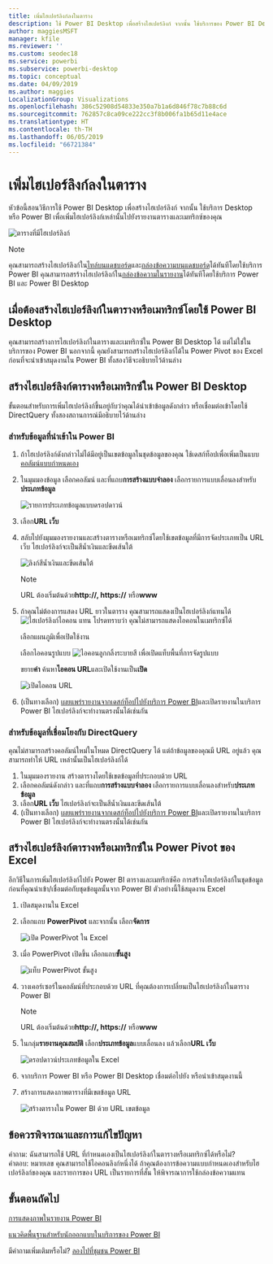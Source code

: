 ```yaml
---
title: เพิ่มไฮเปอร์ลิงก์ลงในตาราง
description: ใช้ Power BI Desktop เพื่อสร้างไฮเปอร์ลิงก์ จากนั้น ใช้บริการของ Power BI Desktop หรือ Power BI เพื่อเพิ่มไฮเปอร์ลิงก์เหล่านั้นไปยังรายงานตารางและเมทริกซ์ของคุณ
author: maggiesMSFT
manager: kfile
ms.reviewer: ''
ms.custom: seodec18
ms.service: powerbi
ms.subservice: powerbi-desktop
ms.topic: conceptual
ms.date: 04/09/2019
ms.author: maggies
LocalizationGroup: Visualizations
ms.openlocfilehash: 386c52908d54833e350a7b1a6d846f78c7b88c6d
ms.sourcegitcommit: 762857c8ca09ce222cc3f8b006fa1b65d11e4ace
ms.translationtype: HT
ms.contentlocale: th-TH
ms.lasthandoff: 06/05/2019
ms.locfileid: "66721384"
---
```

# <a name="add-hyperlinks-to-a-table"></a>เพิ่มไฮเปอร์ลิงก์ลงในตาราง
หัวข้อนี้สอนวิธีการใช้ Power BI Desktop เพื่อสร้างไฮเปอร์ลิงก์ จากนั้น ใช้บริการ Desktop หรือ Power BI เพื่อเพิ่มไฮเปอร์ลิงก์เหล่านั้นไปยังรายงานตารางและเมทริกซ์ของคุณ 

![ตารางที่มีไฮเปอร์ลิงก์](media/power-bi-hyperlinks-in-tables/hyperlinkedtable.png)

> [!NOTE]
> คุณสามารถสร้างไฮเปอร์ลิงก์ใน[ไทล์บนแดชบอร์ด](service-dashboard-edit-tile.md)และ[กล่องข้อความบนแดชบอร์ด](service-dashboard-add-widget.md)ได้ทันทีโดยใช้บริการ Power BI คุณสามารถสรร้างไฮเปอร์ลิงก์ใน[กล่องข้อความในรายงาน](service-add-hyperlink-to-text-box.md)ได้ทันทีโดยใช้บริการ Power BI และ Power BI Desktop
> 

## <a name="to-create-a-hyperlink-in-a-table-or-matrix-using-power-bi-desktop"></a>เมื่อต้องสร้างไฮเปอร์ลิงก์ในตารางหรือเมทริกซ์โดยใช้ Power BI Desktop
คุณสามารถสร้างการไฮเปอร์ลิงก์ในตารางและเมทริกซ์ใน Power BI Desktop ได้ แต่ไม่ใช่ในบริการของ Power BI นอกจากนี้ คุณยังสามารถสร้างไฮเปอร์ลิงก์ได้ใน Power Pivot ของ Excel ก่อนที่จะนำเข้าสมุดงานใน Power BI ทั้งสองวิธีจะอธิบายไว้ด้านล่าง

## <a name="create-a-table-or-matrix-hyperlink-in-power-bi-desktop"></a>สร้างไฮเปอร์ลิงก์ตารางหรือเมทริกซ์ใน Power BI Desktop
ขั้นตอนสำหรับการเพิ่มไฮเปอร์ลิงก์ขึ้นอยู่กับว่าคุณได้นำเข้าข้อมูลดังกล่าว หรือเชื่อมต่อเข้าโดยใช้ DirectQuery ทั้งสองสถานการณ์มีอธิบายไว้ด้านล่าง

### <a name="for-data-imported-into-power-bi"></a>สำหรับข้อมูลที่นำเข้าใน Power BI
1. ถ้าไฮเปอร์ลิงก์ดังกล่าวไม่ได้มีอยู่เป็นเขตข้อมูลในชุดข้อมูลของคุณ ใช้เดสก์ท็อปเพื่อเพิ่มเป็นแบบ[คอลัมน์แบบกำหนดเอง](desktop-common-query-tasks.md)
2. ในมุมมองข้อมูล เลือกคอลัมน์ และที่แถบ**การสร้างแบบจำลอง** เลือกรายการแบบเลื่อนลงสำหรับ**ประเภทข้อมูล**
   
    ![รายการประเภทข้อมูลแบบดรอปดาวน์](media/power-bi-hyperlinks-in-tables/pbi_data_category.png)
3. เลือก**URL เว็บ**
4. สลับไปยังมุมมองรายงานและสร้างตารางหรือเมทริกซ์โดยใช้เขตข้อมูลที่มีการจัดประเภทเป็น URL เว็บ ไฮเปอร์ลิงก์จะเป็นสีน้ำเงินและขีดเส้นใต้

    ![ลิงก์สีน้ำเงินและขีดเส้นใต้](media/power-bi-hyperlinks-in-tables/power-bi-table-with-hyperlinks2.png)

    > [!NOTE]
    > URL ต้องเริ่มต้นด้วย**http://, https://** หรือ**www**
    >
   
1. ถ้าคุณไม่ต้องการแสดง URL ยาวในตาราง คุณสามารถแสดงเป็นไฮเปอร์ลิงก์แทนได้  ![ไฮเปอร์ลิงก์ไอคอน](media/power-bi-hyperlinks-in-tables/power-bi-hyperlink-icon.png) แทน โปรดทราบว่า คุณไม่สามารถแสดงไอคอนในเมทริกซ์ได้
   
    เลือกแผนภูมิเพื่อเปิดใช้งาน

    เลือกไอคอนรูปแบบ ![ไอคอนลูกกลิ้งระบายสี](media/power-bi-hyperlinks-in-tables/power-bi-paintroller.png) เพื่อเปิดแท็บพื้นที่การจัดรูปแบบ

    ขยาย**ค่า** ค้นหา**ไอคอน URL**และเปิดใช้งานเป็น**เปิด**

    ![เปิดไอคอน URL](media/power-bi-hyperlinks-in-tables/power-bi-url-icon-on.png)

1. (เป็นทางเลือก) [เผยแพร่รายงานจากเดสก์ท็อปไปยังบริการ Power BI](guided-learning/publishingandsharing.yml?tutorial-step=2)และเปิดรายงานในบริการ Power BI ไฮเปอร์ลิงก์จะทำงานตรงนั้นได้เช่นกัน

### <a name="for-data-connected-with-directquery"></a>สำหรับข้อมูลที่เชื่อมโยงกับ DirectQuery
คุณไม่สามารถสร้างคอลัมน์ใหม่ในโหมด DirectQuery ได้  แต่ถ้าข้อมูลของคุณมี URL อยู่แล้ว คุณสามารถทำให้ URL เหล่านั้นเป็นไฮเปอร์ลิงก์ได้

1. ในมุมมองรายงาน สร้างตารางโดยใช้เขตข้อมูลที่ประกอบด้วย URL
2. เลือกคอลัมน์ดังกล่าว และที่แถบ**การสร้างแบบจำลอง** เลือกรายการแบบเลื่อนลงสำหรับ**ประเภทข้อมูล**
3. เลือก**URL เว็บ** ไฮเปอร์ลิงก์จะเป็นสีน้ำเงินและขีดเส้นใต้
4. (เป็นทางเลือก) [เผยแพร่รายงานจากเดสก์ท็อปไปยังบริการ Power BI](guided-learning/publishingandsharing.yml?tutorial-step=2)และเปิดรายงานในบริการ Power BI ไฮเปอร์ลิงก์จะทำงานตรงนั้นได้เช่นกัน

## <a name="create-a-table-or-matrix-hyperlink-in-excel-power-pivot"></a>สร้างไฮเปอร์ลิงก์ตารางหรือเมทริกซ์ใน Power Pivot ของ Excel
อีกวิธีในการเพิ่มไฮเปอร์ลิงก์ไปยัง Power BI ตารางและเมทริกซ์คือ การสร้างไฮเปอร์ลิงก์ในชุดข้อมูลก่อนที่คุณนำเข้า/เชื่อมต่อกับชุดข้อมูลนั้นจาก Power BI ตัวอย่างนี้ใช้สมุดงาน Excel

1. เปิดสมุดงานใน Excel
2. เลือกแถบ **PowerPivot** และจากนั้น เลือก**จัดการ**
   
   ![เปิด PowerPivot ใน Excel](media/power-bi-hyperlinks-in-tables/createhyperlinkinpowerpivot2.png)
1. เมื่อ PowerPivot เปิดขึ้น เลือกแถบ**ขั้นสูง**
   
   ![แท็บ PowerPivot ขั้นสูง](media/power-bi-hyperlinks-in-tables/createhyperlinkinpowerpivot3.png)
4. วางเคอร์เซอร์ในคอลัมน์ที่ประกอบด้วย URL ที่คุณต้องการเปลี่ยนเป็นไฮเปอร์ลิงก์ในตาราง Power BI
   
   > [!NOTE]
   > URL ต้องเริ่มต้นด้วย**http://, https://** หรือ**www**
   > 
5. ในกลุ่ม**รายงานคุณสมบัติ** เลือก**ประเภทข้อมูล**แบบเลื่อนลง แล้วเลือก**URL เว็บ** 
   
   ![ดรอปดาวน์ประเภทข้อมูลใน Excel](media/power-bi-hyperlinks-in-tables/createhyperlinksnew.png)

6. จากบริการ Power BI หรือ Power BI Desktop เชื่อมต่อไปยัง หรือนำเข้าสมุดงานนี้
7. สร้างการแสดงภาพตารางที่มีเขตข้อมูล URL
   
   ![สร้างตารางใน Power BI ด้วย URL เขตข้อมูล](media/power-bi-hyperlinks-in-tables/hyperlinksintables.gif)

## <a name="considerations-and-troubleshooting"></a>ข้อควรพิจารณาและการแก้ไขปัญหา
คำถาม: ฉันสามารถใช้ URL ที่กำหนดเองเป็นไฮเปอร์ลิงก์ในตารางหรือเมทริกซ์ได้หรือไม่?    
คำตอบ: หมายเลข คุณสามารถใช้ไอคอนลิงก์หนึ่งได้ ถ้าคุณต้องการข้อความแบบกำหนดเองสำหรับไฮเปอร์ลิงก์ของคุณ และรายการของ URL เป็นรายการที่สั้น ให้พิจารณาการใช้กล่องข้อความแทน


## <a name="next-steps"></a>ขั้นตอนถัดไป
[การแสดงภาพในรายงาน Power BI](visuals/power-bi-report-visualizations.md)

[แนวคิดพื้นฐานสำหรับนักออกแบบในบริการของ Power BI](service-basic-concepts.md)

มีคำถามเพิ่มเติมหรือไม่? [ลองไปที่ชุมชน Power BI](http://community.powerbi.com/)

